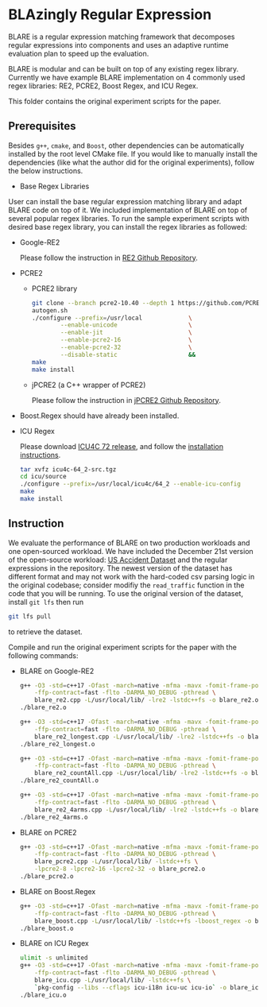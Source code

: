 # BLAzingly Regular Expression

BLARE is a regular expression matching framework that decomposes regular expressions into components and uses an adaptive runtime evaluation plan to speed up the evaluation.

BLARE is modular and can be built on top of any existing regex library. Currently we have example BLARE implementation on 4 commonly used regex libraries: RE2, PCRE2, Boost Regex, and ICU Regex.

This folder contains the original experiment scripts for the paper.

## Prerequisites

Besides `g++`, `cmake`, and `Boost`, other dependencies can be automatically installed by the root level CMake file. If you would like to manually install the dependencies (like what the author did for the original experiments), follow the below instructions.

- Base Regex Libraries
  
User can install the base regular expression matching library and adapt BLARE code on top of it. We included implementation of BLARE on top of several popular regex libraries. To run the sample experiment scripts with desired base regex library, you can install the regex libraries as followed:

- Google-RE2

    Please follow the instruction in [RE2 Github Repository](https://github.com/google/re2).

- PCRE2
  - PCRE2 library

    ```bash
    git clone --branch pcre2-10.40 --depth 1 https://github.com/PCRE2Project/pcre2
    autogen.sh
    ./configure --prefix=/usr/local             \
            --enable-unicode                    \
            --enable-jit                        \
            --enable-pcre2-16                   \
            --enable-pcre2-32                   \
            --disable-static                    &&
    make
    make install
    ```

  - jPCRE2 (a C++ wrapper of PCRE2)

    Please follow the instruction in [jPCRE2 Github Repository](https://github.com/jpcre2/jpcre2).

- Boost.Regex should have already been installed.
- ICU Regex
  
    Please download [ICU4C 72 release](https://github.com/unicode-org/icu/releases/tag/release-72-1), and follow the [installation instructions](https://unicode-org.github.io/icu/userguide/icu4c/build.html#how-to-build-and-install-on-unix).

    ```bash
    tar xvfz icu4c-64_2-src.tgz
    cd icu/source
    ./configure --prefix=/usr/local/icu4c/64_2 --enable-icu-config
    make
    make install
    ```

## Instruction

We evaluate the performance of BLARE on two production workloads and one open-sourced workload. We have included the December 21st version of the open-source workload: [US Accident Dataset](https://www.kaggle.com/datasets/sobhanmoosavi/us-accidents) and the regular expressions in the repository. The newest version of the dataset has different format and may not work with the hard-coded csv parsing logic in the original codebase; consider modifiy the `read_traffic` function in the code that you will be running. To use the original version of the dataset, install `git lfs` then run

```bash
git lfs pull
```

to retrieve the dataset.

Compile and run the original experiment scripts for the paper with the following commands:

- BLARE on Google-RE2
  
    ```bash
    g++ -O3 -std=c++17 -Ofast -march=native -mfma -mavx -fomit-frame-pointer \
        -ffp-contract=fast -flto -DARMA_NO_DEBUG -pthread \
        blare_re2.cpp -L/usr/local/lib/ -lre2 -lstdc++fs -o blare_re2.o
    ./blare_re2.o
    ```

    ```bash
    g++ -O3 -std=c++17 -Ofast -march=native -mfma -mavx -fomit-frame-pointer \
        -ffp-contract=fast -flto -DARMA_NO_DEBUG -pthread \
        blare_re2_longest.cpp -L/usr/local/lib/ -lre2 -lstdc++fs -o blare_re2_longest.o
    ./blare_re2_longest.o
    ```

    ```bash
    g++ -O3 -std=c++17 -Ofast -march=native -mfma -mavx -fomit-frame-pointer \
        -ffp-contract=fast -flto -DARMA_NO_DEBUG -pthread \
        blare_re2_countAll.cpp -L/usr/local/lib/ -lre2 -lstdc++fs -o blare_re2_countAll.o
    ./blare_re2_countAll.o
    ```

    ```bash
    g++ -O3 -std=c++17 -Ofast -march=native -mfma -mavx -fomit-frame-pointer \
        -ffp-contract=fast -flto -DARMA_NO_DEBUG -pthread \
        blare_re2_4arms.cpp -L/usr/local/lib/ -lre2 -lstdc++fs -o blare_re2_4arms.o
    ./blare_re2_4arms.o
    ```

- BLARE on PCRE2

    ```bash
    g++ -O3 -std=c++17 -Ofast -march=native -mfma -mavx -fomit-frame-pointer \
        -ffp-contract=fast -flto -DARMA_NO_DEBUG -pthread \
        blare_pcre2.cpp -L/usr/local/lib/ -lstdc++fs \
        -lpcre2-8 -lpcre2-16 -lpcre2-32 -o blare_pcre2.o
    ./blare_pcre2.o
    ```

- BLARE on Boost.Regex

    ```bash
    g++ -O3 -std=c++17 -Ofast -march=native -mfma -mavx -fomit-frame-pointer \
        -ffp-contract=fast -flto -DARMA_NO_DEBUG -pthread \
        blare_boost.cpp -L/usr/local/lib/ -lstdc++fs -lboost_regex -o blare_boost.o
    ./blare_boost.o
    ```

- BLARE on ICU Regex

    ```bash
    ulimit -s unlimited
    g++ -O3 -std=c++17 -Ofast -march=native -mfma -mavx -fomit-frame-pointer \
        -ffp-contract=fast -flto -DARMA_NO_DEBUG -pthread \
        blare_icu.cpp -L/usr/local/lib/ -lstdc++fs \
        `pkg-config --libs --cflags icu-i18n icu-uc icu-io` -o blare_icu.o
    ./blare_icu.o
    ```
